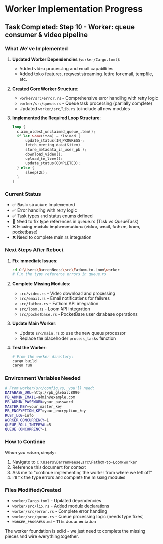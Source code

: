 # Worker Implementation Progress

## Task Completed: Step 10 - Worker: queue consumer & video pipeline

### What We've Implemented

1. **Updated Worker Dependencies** (`worker/Cargo.toml`):
   - Added video processing and email capabilities
   - Added tokio features, reqwest streaming, lettre for email, tempfile, etc.

2. **Created Core Worker Structure**:
   - `worker/src/error.rs` - Comprehensive error handling with retry logic
   - `worker/src/queue.rs` - Queue task processing (partially complete)
   - Updated `worker/src/lib.rs` to include all new modules

3. **Implemented the Required Loop Structure**:
   ```rust
   loop {
     claim_oldest_unclaimed_queue_item();
     if let Some(item) = claimed {
         update_status(IN_PROGRESS);
         fetch_meeting_data(&item);
         store_metadata_in_user_pb();
         download_video();
         upload_to_loom();
         update_status(COMPLETED);
     } else {
         sleep(2s);
     }
   }
   ```

### Current Status
- ✅ Basic structure implemented
- ✅ Error handling with retry logic
- ✅ Task types and status enums defined
- 🔄 Need to fix type references in queue.rs (Task vs QueueTask)
- ❌ Missing module implementations (video, email, fathom, loom, pocketbase)
- ❌ Need to complete main.rs integration

### Next Steps After Reboot

1. **Fix Immediate Issues**:
   ```bash
   cd C:\Users\DarrenNeese\src\Fathom-to-Loom\worker
   # Fix the type reference errors in queue.rs
   ```

2. **Complete Missing Modules**:
   - `src/video.rs` - Video download and processing
   - `src/email.rs` - Email notifications for failures
   - `src/fathom.rs` - Fathom API integration
   - `src/loom.rs` - Loom API integration  
   - `src/pocketbase.rs` - PocketBase user database operations

3. **Update Main Worker**:
   - Update `src/main.rs` to use the new queue processor
   - Replace the placeholder `process_tasks` function

4. **Test the Worker**:
   ```bash
   # From the worker directory:
   cargo build
   cargo run
   ```

### Environment Variables Needed
```bash
# From worker/src/config.rs, you'll need:
DATABASE_URL=http://pb_global:8090
PB_ADMIN_EMAIL=admin@example.com  
PB_ADMIN_PASSWORD=your_password
MASTER_KEY=your_master_key
PB_ENCRYPTION_KEY=your_encryption_key
RUST_LOG=info
WORKER_CONCURRENCY=1
QUEUE_POLL_INTERVAL=5
QUEUE_CONCURRENCY=1
```

### How to Continue
When you return, simply:
1. Navigate to `C:\Users\DarrenNeese\src\Fathom-to-Loom\worker`
2. Reference this document for context
3. Ask me to "continue implementing the worker from where we left off"
4. I'll fix the type errors and complete the missing modules

### Files Modified/Created
- `worker/Cargo.toml` - Updated dependencies
- `worker/src/lib.rs` - Added module declarations
- `worker/src/error.rs` - Complete error handling
- `worker/src/queue.rs` - Queue processing logic (needs type fixes)
- `WORKER_PROGRESS.md` - This documentation

The worker foundation is solid - we just need to complete the missing pieces and wire everything together.
